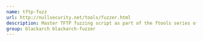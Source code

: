 ```yaml
---
name: tftp-fuzz
url: http://nullsecurity.net/tools/fuzzer.html
description: Master TFTP fuzzing script as part of the ftools series of fuzzers.
group: blackarch blackarch-fuzzer
---
```

